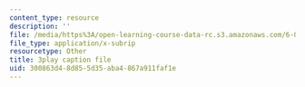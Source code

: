 ```yaml
---
content_type: resource
description: ''
file: /media/https%3A/open-learning-course-data-rc.s3.amazonaws.com/6-006-introduction-to-algorithms-spring-2020/300863d48d855d35aba4867a911faf1e_CHhwJjR0mZA.vtt
file_type: application/x-subrip
resourcetype: Other
title: 3play caption file
uid: 300863d4-8d85-5d35-aba4-867a911faf1e
---
```

